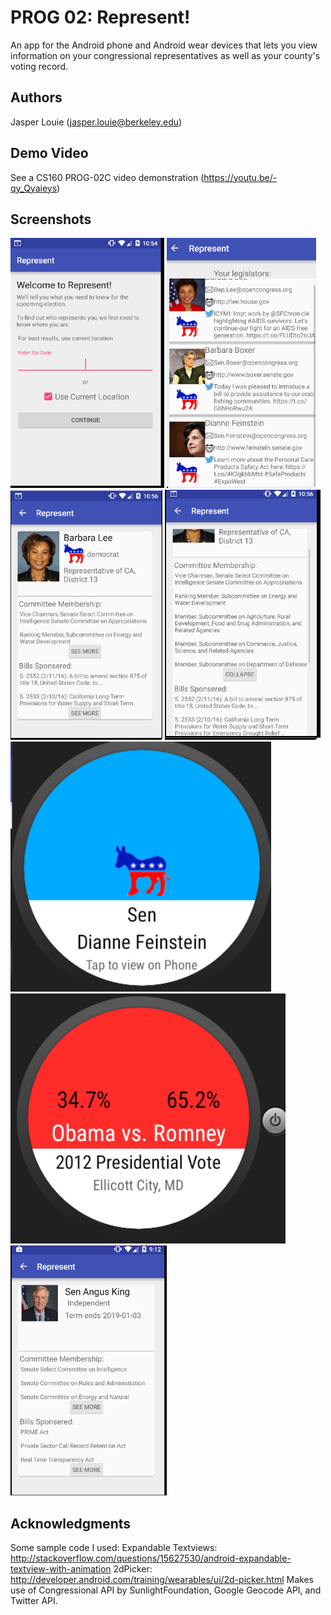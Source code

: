 # PROG 02: Represent!
An app for the Android phone and Android wear devices that lets you view information on your congressional representatives as well as your county's voting record.


## Authors

Jasper Louie ([jasper.louie@berkeley.edu](mailto:jasper.louie@berkeley.edu))

## Demo Video

See a CS160 PROG-02C video demonstration (https://youtu.be/-qy_Qyaieys)

## Screenshots

<img src="screenshots/locate.png" height="400" alt="Screenshot"/>
<img src="screenshots/main.png" height="400" alt="Screenshot"/>
<img src="screenshots/details.png" height="400" alt="Screenshot"/>
<img src="screenshots/details2.png" height="400" alt="Screenshot"/>
<img src="screenshots/watch1.png" height="400" alt="Screenshot"/>
<img src="screenshots/watchvote.png" height="400" alt="Screenshot"/>
<img src="screenshots/independent.png" height="400" alt="Screenshot"/>

## Acknowledgments
Some sample code I used:
Expandable Textviews: http://stackoverflow.com/questions/15627530/android-expandable-textview-with-animation
2dPicker: http://developer.android.com/training/wearables/ui/2d-picker.html
Makes use of Congressional API by SunlightFoundation, Google Geocode API, and Twitter API.
